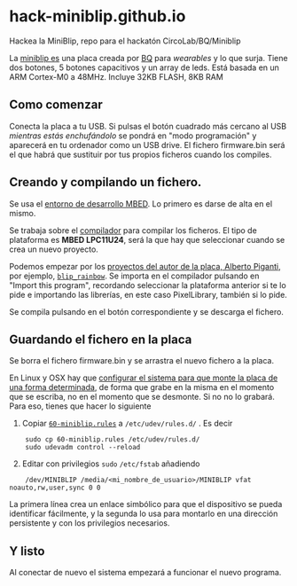 # hack-miniblip.github.io

Hackea la MiniBlip, repo para el hackatón CircoLab/BQ/Miniblip

La [miniblip es](https://github.com/bqlabs/miniBLIP) una placa creada
por [BQ](http://github.com/bqlabs) para *wearables* y lo que
surja. Tiene dos botones, 5 botones capacitivos y un array de
leds. Está basada en un ARM Cortex-M0 a 48MHz. Incluye 32KB FLASH, 8KB RAM

## Como comenzar

Conecta la placa a tu USB. Si pulsas el botón cuadrado más cercano al
USB *mientras estás enchufándolo* se pondrá en "modo programación" y aparecerá en tu ordenador como
un USB drive. El fichero firmware.bin será el que habrá que sustituir
por tus propios ficheros cuando los compiles.

## Creando y compilando un fichero.

Se usa el [entorno de desarrollo MBED](http://developer.mbed.org). Lo
primero es darse de alta en el mismo.

Se trabaja sobre el [compilador](https://developer.mbed.org/compiler/)
para compilar los ficheros. El tipo de plataforma es **MBED LPC11U24**,
será la que hay que seleccionar cuando se crea un nuevo proyecto.

Podemos empezar por los
[proyectos del autor de la placa, Alberto Piganti](https://developer.mbed.org/users/pighixxx/),
por ejemplo,
[`blip_rainbow`](https://developer.mbed.org/users/pighixxx/code/blip_rainbow/). Se
importa en el compilador pulsando en "Import this program", recordando
seleccionar la plataforma anterior si te lo pide e importando las
librerías, en este caso PixelLibrary, también si lo pide.

Se compila pulsando en el botón correspondiente y se descarga el
fichero.

## Guardando el fichero en la placa

Se borra el fichero firmware.bin y se arrastra el nuevo fichero a la
placa.

En Linux y OSX hay que
[configurar el sistema para que monte la placa de una forma determinada](https://developer.mbed.org/handbook/Mounting-with-sync),
de forma que grabe en la misma en el momento que se escriba, no en el
momento que se desmonte. Si no no lo grabará. Para eso, tienes que hacer lo siguiente

1. Copiar [`60-miniblip.rules`](60-miniblip.rules) a `/etc/udev/rules.d/` . Es decir

```
	sudo cp 60-miniblip.rules /etc/udev/rules.d/
	sudo udevadm control --reload
```

2. Editar con privilegios `sudo` `/etc/fstab` añadiendo

```
	/dev/MINIBLIP /media/<mi_nombre_de_usuario>/MINIBLIP vfat noauto,rw,user,sync 0 0
```

La primera línea crea un enlace simbólico para que el dispositivo se pueda identificar fácilmente, y la segunda lo usa para montarlo en una dirección persistente y con los privilegios necesarios.

## Y listo

Al conectar de nuevo el sistema empezará a funcionar el nuevo
programa.
